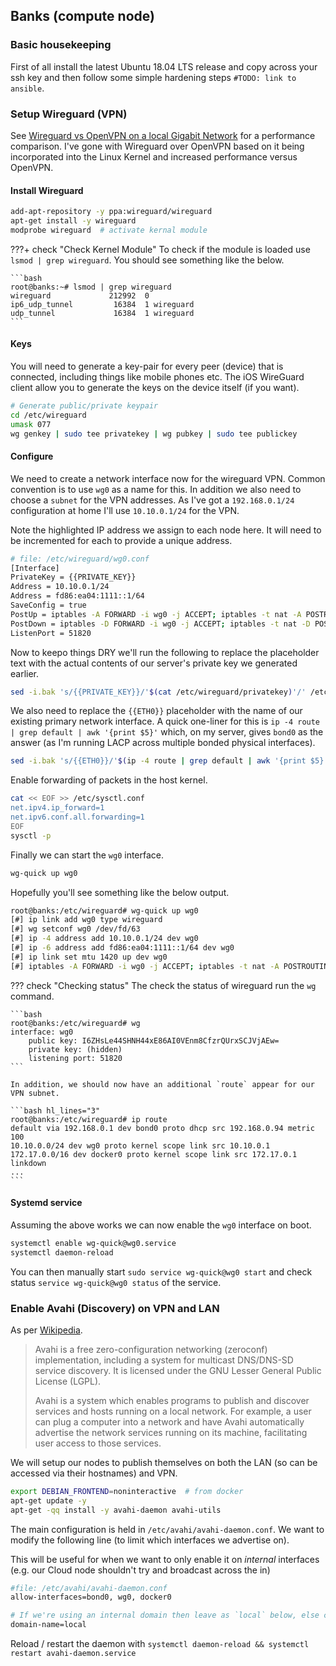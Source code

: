 ## Banks (compute node)
### Basic housekeeping
First of all install the latest Ubuntu 18.04 LTS release and copy across your ssh key and then follow some simple hardening steps `#TODO: link to ansible`.

### Setup Wireguard (VPN)
See [Wireguard vs OpenVPN on a local Gigabit Network](https://snikt.net/blog/2018/12/13/wireguard-vs-openvpn-on-a-local-gigabit-network/) for a performance comparison. I've gone with Wireguard over OpenVPN based on it being incorporated into the Linux Kernel and increased performance versus OpenVPN.

#### Install Wireguard
```bash
add-apt-repository -y ppa:wireguard/wireguard
apt-get install -y wireguard
modprobe wireguard  # activate kernal module
```

???+ check "Check Kernel Module"
    To check if the module is loaded use `lsmod | grep wireguard`. You should see something like the below.

    ```bash
    root@banks:~# lsmod | grep wireguard
    wireguard             212992  0
    ip6_udp_tunnel         16384  1 wireguard
    udp_tunnel             16384  1 wireguard
    ```

#### Keys
You will need to generate a key-pair for every peer (device) that is connected, including things like mobile phones etc. The iOS WireGuard client allow you to generate the keys on the device itself (if you want).

```bash
# Generate public/private keypair
cd /etc/wireguard
umask 077
wg genkey | sudo tee privatekey | wg pubkey | sudo tee publickey
```

#### Configure
We need to create a network interface now for the wireguard VPN. Common convention is to use `wg0` as a name for this. In addition we also need to choose a `subnet` for the VPN addresses. As I've got a `192.168.0.1/24` configuration at home I'll use `10.10.0.1/24` for the VPN.

Note the highlighted IP address we assign to each node here. It will need to be incremented for each to provide a unique address.

```bash hl_lines="4 5"
# file: /etc/wireguard/wg0.conf
[Interface]
PrivateKey = {{PRIVATE_KEY}}
Address = 10.10.0.1/24
Address = fd86:ea04:1111::1/64
SaveConfig = true
PostUp = iptables -A FORWARD -i wg0 -j ACCEPT; iptables -t nat -A POSTROUTING -o {{ETH0}} -j MASQUERADE; ip6tables -A FORWARD -i wg0 -j ACCEPT; ip6tables -t nat -A POSTROUTING -o {{ETH0}} -j MASQUERADE
PostDown = iptables -D FORWARD -i wg0 -j ACCEPT; iptables -t nat -D POSTROUTING -o {{ETH0}} -j MASQUERADE; ip6tables -D FORWARD -i wg0 -j ACCEPT; ip6tables -t nat -D POSTROUTING -o {{ETH0}} -j MASQUERADE
ListenPort = 51820
```

Now to keepo things DRY we'll run the following to replace the placeholder text with the actual contents of our server's private key we generated earlier. 

```bash
sed -i.bak 's/{{PRIVATE_KEY}}/'$(cat /etc/wireguard/privatekey)'/' /etc/wireguard/wg0.conf
```

We also need to replace the `{{ETH0}}` placeholder with the name of our existing primary network interface. A quick one-liner for this is `ip -4 route | grep default | awk '{print $5}'` which, on my server, gives `bond0` as the answer (as I'm running LACP across multiple bonded physical interfaces).

```bash
sed -i.bak 's/{{ETH0}}/'$(ip -4 route | grep default | awk '{print $5}')'/g'  /etc/wireguard/wg0.conf
```

Enable forwarding of packets in the host kernel.


```bash
cat << EOF >> /etc/sysctl.conf
net.ipv4.ip_forward=1
net.ipv6.conf.all.forwarding=1
EOF
sysctl -p
```

Finally we can start the `wg0` interface.

```bash
wg-quick up wg0
```

Hopefully you'll see something like the below output.

```bash
root@banks:/etc/wireguard# wg-quick up wg0
[#] ip link add wg0 type wireguard
[#] wg setconf wg0 /dev/fd/63
[#] ip -4 address add 10.10.0.1/24 dev wg0
[#] ip -6 address add fd86:ea04:1111::1/64 dev wg0
[#] ip link set mtu 1420 up dev wg0
[#] iptables -A FORWARD -i wg0 -j ACCEPT; iptables -t nat -A POSTROUTING -o bond0 -j MASQUERADE; ip6tables -A FORWARD -i wg0 -j ACCEPT; ip6tables -t nat -A POSTROUTING -o bond0 -j MASQUERADE
```

??? check "Checking status"
    The check the status of wireguard run the `wg` command.

    ```bash
    root@banks:/etc/wireguard# wg
    interface: wg0
        public key: I6ZHsLe44SHNH44xE86AI0VEnm8CfzrQUrxSCJVjAEw=
        private key: (hidden)
        listening port: 51820
    ```

    In addition, we should now have an additional `route` appear for our VPN subnet.

    ```bash hl_lines="3"
    root@banks:/etc/wireguard# ip route
    default via 192.168.0.1 dev bond0 proto dhcp src 192.168.0.94 metric 100 
    10.10.0.0/24 dev wg0 proto kernel scope link src 10.10.0.1 
    172.17.0.0/16 dev docker0 proto kernel scope link src 172.17.0.1 linkdown 
    ...
    ```

#### Systemd service
Assuming the above works we can now enable the `wg0` interface on boot.

```bash
systemctl enable wg-quick@wg0.service
systemctl daemon-reload
```

You can then manually start `sudo service wg-quick@wg0 start` and check status `service wg-quick@wg0 status` of the service.

### Enable Avahi (Discovery) on VPN and LAN
As per [Wikipedia](https://en.wikipedia.org/wiki/Avahi_%28software%29).

>Avahi is a free zero-configuration networking (zeroconf) implementation, including a system for multicast DNS/DNS-SD service discovery. It is licensed under the GNU Lesser General Public License (LGPL).
>
>Avahi is a system which enables programs to publish and discover services and hosts running on a local network. For example, a user can plug a computer into a network and have Avahi automatically advertise the network services running on its machine, facilitating user access to those services.

We will setup our nodes to publish themselves on both the LAN (so can be accessed via their hostnames) and VPN.

```bash
export DEBIAN_FRONTEND=noninteractive  # from docker
apt-get update -y
apt-get -qq install -y avahi-daemon avahi-utils
```

The main configuration is held in `/etc/avahi/avahi-daemon.conf`. We want to modify the following line (to limit which interfaces we advertise on).

This will be useful for when we want to only enable it on *internal* interfaces (e.g. our Cloud node shouldn't try and broadcast across the in)

```bash
#file: /etc/avahi/avahi-daemon.conf
allow-interfaces=bond0, wg0, docker0

# If we're using an internal domain then leave as `local` below, else change to tld
domain-name=local
```

Reload / restart the daemon with `systemctl daemon-reload && systemctl restart avahi-daemon.service`